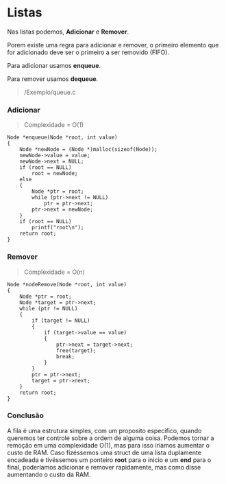 # Listas

Nas listas podemos, **Adicionar** e  **Remover**.

Porem existe uma regra para adicionar e remover, o primeiro elemento que for adicionado deve ser o primeiro a ser removido (FIFO).

Para adicionar usamos **enqueue**.

Para remover usamos **dequeue**.

> /Exemplo/queue.c

### Adicionar
> Complexidade = O(1)
~~~
Node *enqueue(Node *root, int value)
{
    Node *newNode = (Node *)malloc(sizeof(Node));
    newNode->value = value;
    newNode->next = NULL;
    if (root == NULL)
        root = newNode;
    else
    {
        Node *ptr = root;
        while (ptr->next != NULL)
            ptr = ptr->next;
        ptr->next = newNode;
    }
    if (root == NULL)
        printf("root\n");
    return root;
}
~~~
### Remover
> Complexidade = O(n)
~~~
Node *nodeRemove(Node *root, int value)
{
    Node *ptr = root;
    Node *target = ptr->next;
    while (ptr != NULL)
    {
        if (target != NULL)
        {
            if (target->value == value)
            {
                ptr->next = target->next;
                free(target);
                break;
            }
        }
        ptr = ptr->next;
        target = ptr->next;
    }
    return root;
}
~~~

### Conclusão

A fila é uma estrutura simples, com um proposito especifico, quando queremos ter controle sobre a ordem de alguma coisa. Podemos tornar a remoção em uma complexidade O(1), mas para isso iriamos aumentar o custo de RAM. Caso fizéssemos uma struct de uma lista duplamente encadeada e tivéssemos um ponteiro **root** para o inicio e um **end** para o final, poderíamos adicionar e remover rapidamente, mas como disse aumentando o custo da RAM.